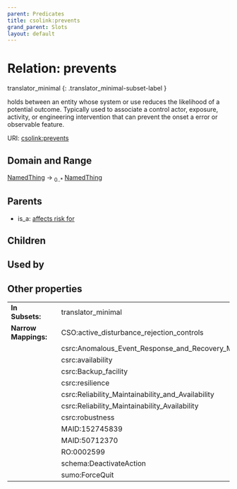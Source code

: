 ```yaml
---
parent: Predicates
title: csolink:prevents
grand_parent: Slots
layout: default
---
```


# Relation: prevents

translator_minimal
{: .translator_minimal-subset-label }


holds between an entity whose system or use reduces the likelihood of a potential outcome. Typically used to associate a control actor, exposure, activity, or engineering intervention that can prevent the onset a error or observable feature.

URI: [csolink:prevents](https://w3id.org/csolink/vocab/prevents)

## Domain and Range

[NamedThing](NamedThing.md) ->  <sub>0..*</sub> [NamedThing](NamedThing.md)

## Parents

 *  is_a: [affects risk for](affects_risk_for.md)

## Children


## Used by


## Other properties

|  |  |  |
| --- | --- | --- |
| **In Subsets:** | | translator_minimal |
| **Narrow Mappings:** | | CSO:active_disturbance_rejection_controls |
|  | | csrc:Anomalous_Event_Response_and_Recovery_Management |
|  | | csrc:availability |
|  | | csrc:Backup_facility |
|  | | csrc:resilience |
|  | | csrc:Reliability_Maintainability_and_Availability |
|  | | csrc:Reliability_Maintainability_Availability |
|  | | csrc:robustness |
|  | | MAID:152745839 |
|  | | MAID:50712370 |
|  | | RO:0002599 |
|  | | schema:DeactivateAction |
|  | | sumo:ForceQuit |

